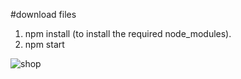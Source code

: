 #download files
1. npm install (to install the required node_modules).
2. npm start

![shop](https://github.com/wr125/frontend/assets/20228047/697ad1ef-3f9e-4c63-b1af-e6406157dffe)

